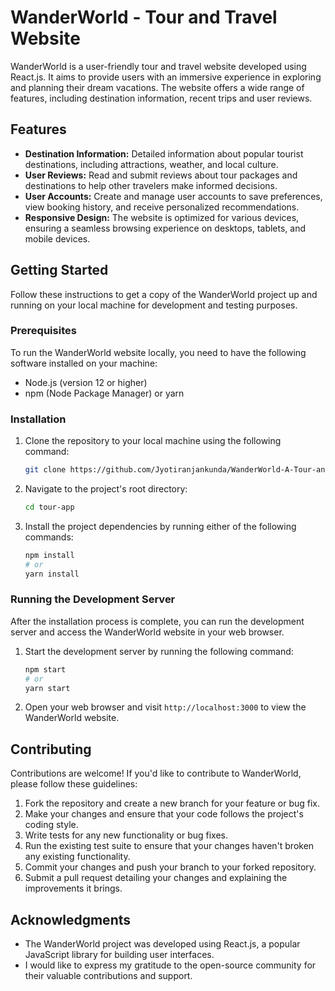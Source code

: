 # WanderWorld - Tour and Travel Website

WanderWorld is a user-friendly tour and travel website developed using React.js. It aims to provide users with an immersive experience in exploring and planning their dream vacations. The website offers a wide range of features, including destination information, recent trips and user reviews.

## Features

- **Destination Information:** Detailed information about popular tourist destinations, including attractions, weather, and local culture.
- **User Reviews:** Read and submit reviews about tour packages and destinations to help other travelers make informed decisions.
- **User Accounts:** Create and manage user accounts to save preferences, view booking history, and receive personalized recommendations.
- **Responsive Design:** The website is optimized for various devices, ensuring a seamless browsing experience on desktops, tablets, and mobile devices.

## Getting Started

Follow these instructions to get a copy of the WanderWorld project up and running on your local machine for development and testing purposes.

### Prerequisites

To run the WanderWorld website locally, you need to have the following software installed on your machine:

- Node.js (version 12 or higher)
- npm (Node Package Manager) or yarn

### Installation

1. Clone the repository to your local machine using the following command:

   ```bash
   git clone https://github.com/Jyotiranjankunda/WanderWorld-A-Tour-and-Travel-Website.git
   ```

2. Navigate to the project's root directory:

   ```bash
   cd tour-app
   ```

3. Install the project dependencies by running either of the following commands:

   ```bash
   npm install
   # or
   yarn install
   ```

### Running the Development Server

After the installation process is complete, you can run the development server and access the WanderWorld website in your web browser.

1. Start the development server by running the following command:

   ```bash
   npm start
   # or
   yarn start
   ```

2. Open your web browser and visit `http://localhost:3000` to view the WanderWorld website.

## Contributing

Contributions are welcome! If you'd like to contribute to WanderWorld, please follow these guidelines:

1. Fork the repository and create a new branch for your feature or bug fix.
2. Make your changes and ensure that your code follows the project's coding style.
3. Write tests for any new functionality or bug fixes.
4. Run the existing test suite to ensure that your changes haven't broken any existing functionality.
5. Commit your changes and push your branch to your forked repository.
6. Submit a pull request detailing your changes and explaining the improvements it brings.

## Acknowledgments

- The WanderWorld project was developed using React.js, a popular JavaScript library for building user interfaces.
- I would like to express my gratitude to the open-source community for their valuable contributions and support.
